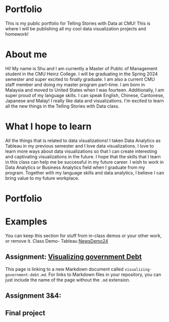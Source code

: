 # Portfolio
This is my public portfolio for Telling Stories with Data at CMU!  This is where I will be publishing all my cool data visualization projects and homework!

# About me
Hi! My name is Shu and I am currently a Master of Public of Management student in the CMU Heinz College. I will be graduating in the Spring 2024 semester and super excited to finally graduate. I am also a current CMU staff member and doing my master program part-time. I am born in Malaysia and moved to United States when I was fourteen. Additionally, I am super proud of my language skills. I can speak English, Chinese, Cantonese, Japanese and Malay! I really like data and visualizations. I'm excited to learn all the new things in the Telling Stories with Data class.

# What I hope to learn
All the things that is related to data visualizations! I taken Data Analytics as Tableau in my previous semester and I love data visualizations. I love to learn more ways about data visualizations so that I can create interesting and captivating visualizations in the future. I hope that the skills that I learn in this class can help me be successful in my future career. I wish to work in Data Analytics or Business Analytics field when I graduate from my program. Together with my language skills and data analytics, I believe I can bring value to my future workplace.

# Portfolio

# Examples
You can keep this section for stuff from in-class demos or your other work, or remove it. 
Class Demo- Tableau [NewsDemo24](NewsDemo24)


## Assignment: [Visualizing government Debt](visualizing-government-debt)
This page is linking to a new Markdown document called `visualizing-government-debt.md`.  For links to Markdown files in your repository, you can just include the name of the page without the `.md` extension. 

## Assignment 3&4:

## Final project
